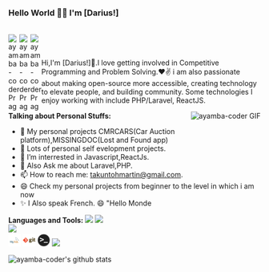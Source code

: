 ### Hello World 👋🏾 I'm [Darius!]

<br/>
<a href="https://api.whatsapp.com/send?phone=+237681248724" >
<img align="left" alt="ayamba-coder Prag" width="22px" src="https://cdn.jsdelivr.net/npm/simple-icons@v3/icons/whatsapp.svg" />
</a>
<a href="https://www.linkedin.com/in/batey-martin-7490a21b6/">
<img align="left" alt="ayamba-coder Prag" width="22px" src="https://cdn.jsdelivr.net/npm/simple-icons@v3/icons/linkedin.svg" />
</a>
<a href="https://www.instagram.com/bate_martin/">
<img align="left" alt="ayamba-coder Prag" width="22px" src="https://cdn.jsdelivr.net/npm/simple-icons@v3/icons/instagram.svg" />
</a>
<br />

<br />

Hi,I'm [Darius!]🙌.I love getting involved in Competitive Programming and Problem Solving.❤✌ i am also passionate about making open-source more accessible, creating technology to elevate people, and building community. Some technologies I enjoy working with include PHP/Laravel, ReactJS.

<img align="right" alt="ayamba-coder GIF" src="https://media.giphy.com/media/L1R1tvI9svkIWwpVYr/giphy.gif" />

**Talking about Personal Stuffs:**
- 🔭 My personal projects CMRCARS(Car Auction platform),MISSINGDOC(Lost and Found app)
- 🌱 Lots of personal self evelopment projects.
- 🤔 I’m interrested in Javascript,ReactJs.
- 💬 Also Ask me about Laravel,PHP.
- 📫 How to reach me: takuntohmartin@gmail.com.
- 😄 Check my personal projects from beginner to the level in which i am now
- ✨ I Also speak French. 😄 "Hello Monde

**Languages and Tools:**
<code><img height="30" src="https://cdn.icon-icons.com/icons2/2108/PNG/512/javascript_icon_130900.png"></code>
<code><img height="30" src="https://camo.githubusercontent.com/cd4f6f29ed0f1380ac3e56c3b8fa67f019f0db2f/687474703a2f2f73616368696e63686f7072612e636f6465732f44657669436f6e2f69636f6e732f6e6f64656a732f6e6f64656a732d6f726967696e616c2d776f72646d61726b2e737667"></code>
<code>
  <img height="25" src="https://camo.githubusercontent.com/6be3646ce76e40755a02311173db81cfdb506cbf/687474703a2f2f73616368696e63686f7072612e636f6465732f44657669436f6e2f69636f6e732f68746d6c352f68746d6c352d6f726967696e616c2d776f72646d61726b2e737667">
</code>
<code><img height="25" src="https://raw.githubusercontent.com/github/explore/80688e429a7d4ef2fca1e82350fe8e3517d3494d/topics/mysql/mysql.png"></code>
<code><img height="25" src="https://raw.githubusercontent.com/github/explore/80688e429a7d4ef2fca1e82350fe8e3517d3494d/topics/git/git.png"></code>
<code><img height="25" src="https://raw.githubusercontent.com/github/explore/80688e429a7d4ef2fca1e82350fe8e3517d3494d/topics/terminal/terminal.png"></code>
<code><img height="25" src="https://cdn.jsdelivr.net/npm/simple-icons@3.7.0/icons/eleventy.svg"></code>

![ayamba-coder's github stats](https://github-readme-stats.vercel.app/api?username=ayamba-coder&show_icons=true&hide_border=true)
